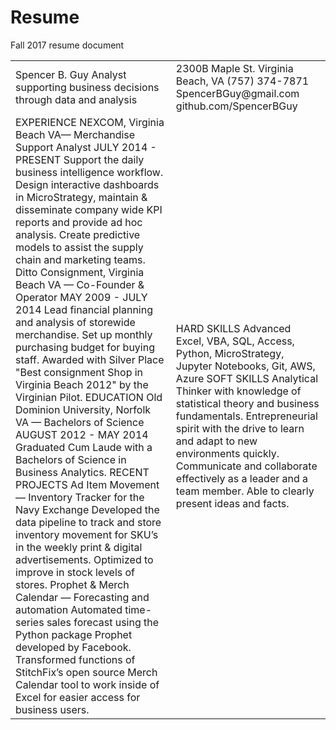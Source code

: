 # Resume
Fall 2017 resume document

<table>
  <tr>
    <td>Spencer B. Guy
Analyst supporting business decisions through data and analysis</td>
    <td>2300B Maple St.
Virginia Beach, VA
(757) 374-7871
SpencerBGuy@gmail.com
github.com/SpencerBGuy</td>
  </tr>
  <tr>
    <td>EXPERIENCE
NEXCOM, Virginia Beach VA— Merchandise Support Analyst
JULY 2014 - PRESENT
Support the daily business intelligence workflow. Design interactive dashboards in MicroStrategy, maintain & disseminate company wide KPI reports and provide ad hoc analysis. Create predictive models to assist the supply chain and marketing teams.
Ditto Consignment, Virginia Beach VA — Co-Founder & Operator
MAY 2009 - JULY 2014
Lead financial planning and analysis of storewide merchandise. Set up monthly purchasing budget for buying staff. Awarded with Silver Place "Best consignment Shop in Virginia Beach 2012" by the Virginian Pilot.
EDUCATION
Old Dominion University, Norfolk VA — Bachelors of Science 
AUGUST 2012 - MAY 2014
Graduated Cum Laude with a Bachelors of Science in Business Analytics.
RECENT PROJECTS
Ad Item Movement — Inventory Tracker for the Navy Exchange
Developed the data pipeline to track and store inventory movement for SKU’s in the weekly print & digital advertisements. Optimized to improve in stock levels of stores.
Prophet & Merch Calendar — Forecasting and automation
Automated time-series sales forecast using the Python package Prophet developed by Facebook. Transformed functions of StitchFix’s open source Merch Calendar tool to work inside of Excel for easier access for business users.</td>
    <td>HARD SKILLS
Advanced Excel, VBA, SQL, Access, Python, MicroStrategy, Jupyter Notebooks, Git, AWS, Azure
SOFT SKILLS
Analytical Thinker with knowledge of statistical theory and business fundamentals.
Entrepreneurial spirit with the drive to learn and adapt to new environments quickly.
Communicate and collaborate effectively as a leader and a team member. Able to clearly present ideas and facts.


</td>
  </tr>
</table>



